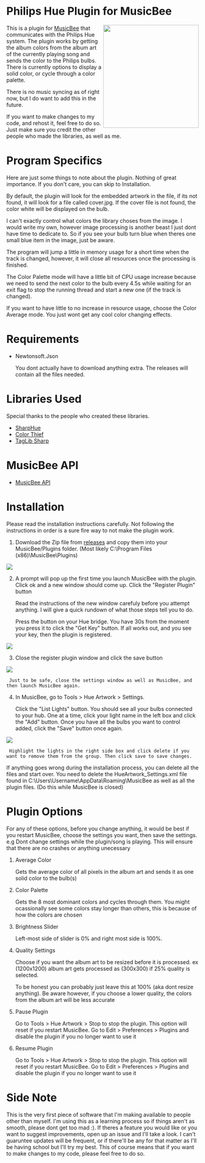 # Philips Hue Plugin for MusicBee

<p > 
<img src="https://github.com/TroyFernandes/MusicBee-Philips-Hue/blob/setup-images/Setup%20Images/example.gif" width="250" height="270" align="right">
This is a plugin for <a href="https://getmusicbee.com/">MusicBee</a> that communicates with the Philips Hue system. The plugin works by getting the album colors from the album art of the currently playing song and sends the color to the Philips bulbs. There is currently options to display a solid color, or cycle through a color palette.
</p>




There is no music syncing as of right now, but I do want to add this in the future.

If you want to make changes to my code, and rehost it, feel free to do so. Just make sure you credit the other people who made the libraries, as well as me.




# Program Specifics

Here are just some things to note about the plugin. Nothing of great importance. If you don't care, you can skip to Installation.

By default, the plugin will look for the embedded artwork in the file, if its not found, it will look for a file called cover.jpg. If the cover file is not found, the color white will be displayed on the bulb. 

I can't exactly control what colors the library choses from the image. I would write my own, however image processing is another beast I just dont have time to dedicate to. So if you see your bulb turn blue when theres one small blue item in the image, just be aware.

The program will jump a little in memory usage for a short time when the track is changed, however, it will close all resources once the processing is finished. 

The Color Palette mode will have a little bit of CPU usage increase because we need to send the next color to the bulb every 4.5s while waiting for an exit flag to stop the running thread and start a new one (if the track is changed).

If you want to have little to no increase in resource usage, choose the Color Average mode. You just wont get any cool color changing effects.

# Requirements
- Newtonsoft.Json

     You dont actually have to download anything extra. The releases will contain all the files needed. 



# Libraries Used
Special thanks to the people who created these libraries.

- [SharpHue](https://github.com/qJake/SharpHue)
- [Color Thief](https://github.com/lokesh/color-thief)
- [TagLib Sharp](https://github.com/mono/taglib-sharp)

# MusicBee API

- [MusicBee API](https://getmusicbee.com/forum/index.php?topic=1972.0)

# Installation
Please read the installation instructions carefully. Not following the instructions in order is a sure fire way to not make the plugin work. 
1) Download the Zip file from [releases](https://github.com/TroyFernandes/MusicBee-Philips-Hue/releases) and copy them into your MusicBee/Plugins folder. (Most likely C:\Program Files (x86)\MusicBee\Plugins)

![](https://github.com/TroyFernandes/MusicBee-Philips-Hue/blob/b184e55c9d2175e1fbb2d48f03de7ffa684b287c/Setup%20Images/copy%20over%20files.JPG)

2) A prompt will pop up the first time you launch MusicBee with the plugin. Click ok and a new window should come up. Click the "Register Plugin" button

     Read the instructions of the new window carefuly before you attempt anything. I will give a quick rundown of what those steps tell you to do.

     Press the button on your Hue bridge. You have 30s from the moment you press it to click the "Get Key" button. If all works out, and you see your key, then the plugin is registered.

![](https://github.com/TroyFernandes/MusicBee-Philips-Hue/blob/b184e55c9d2175e1fbb2d48f03de7ffa684b287c/Setup%20Images/register%20plugin.JPG)

3) Close the register plugin window and click the save button 

![](https://github.com/TroyFernandes/MusicBee-Philips-Hue/blob/b184e55c9d2175e1fbb2d48f03de7ffa684b287c/Setup%20Images/save%20settings.JPG)


     Just to be safe, close the settings window as well as MusicBee, and then launch MusicBee again.


4) In MusicBee, go to Tools > Hue Artwork > Settings.

     Click the "List Lights" button. You should see all your bulbs connected to your hub. One at a time, click your light name in the left box and click the "Add" button. Once you have all the bulbs you want to control added, click the "Save" button once again. 

![](https://github.com/TroyFernandes/MusicBee-Philips-Hue/blob/b184e55c9d2175e1fbb2d48f03de7ffa684b287c/Setup%20Images/list%20lights%20then%20add%20then%20save.JPG)

     Highlight the lights in the right side box and click delete if you want to remove them from the group. Then click save to save changes.
     
If anything goes wrong during the installation process, you can delete all the files and start over. You need to delete the HueArtwork_Settings.xml file found in C:\Users\Username\AppData\Roaming\MusicBee as well as all the plugin files. (Do this while MusicBee is closed)
 
# Plugin Options

For any of these options, before you change anything, it would be best if you restart MusicBee, choose the settings you want, then save the settings. e.g Dont change settings while the plugin/song is playing. This will ensure that there are no crashes or anything unecessary

1) Average Color

    Gets the average color of all pixels in the album art and sends it as one solid color to the bulb(s)
  
2) Color Palette

    Gets the 8 most dominant colors and cycles through them. You might ocassionally see some colors stay longer than others, this is because of how the colors are chosen
    
3) Brightness Slider

    Left-most side of slider is 0% and right most side is 100%. 
    
4) Quality Settings

    Choose if you want the album art to be resized before it is processed. ex (1200x1200) album art gets processed as (300x300) if 25% quality is selected. 
    
    To be honest you can probably just leave this at 100% (aka dont resize anything). Be aware however, if you choose a lower quality, the colors from the album art will be less accurate
    
5) Pause Plugin

    Go to Tools > Hue Artwork > Stop to stop the plugin. This option will reset if you restart MusicBee. Go to Edit > Preferences > Plugins and disable the plugin if you no longer want to use it
    
6) Resume Plugin

    Go to Tools > Hue Artwork > Stop to stop the plugin. This option will reset if you restart MusicBee. Go to Edit > Preferences > Plugins and disable the plugin if you no longer want to use it
    
# Side Note

This is the very first piece of software that I'm making available to people other than myself. I'm using this as a learning process so if things aren't as smooth, please dont get too mad :). If theres a feature you would like or you want to suggest improvements, open up an issue and I'll take a look. I can't guaruntee updates will be frequent, or if there'll be any for that matter as I'll be having school but I'll try my best. This of course means that if you want to make changes to my code, please feel free to do so.
